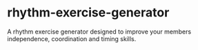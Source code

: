 # rhythm-exercise-generator
A rhythm exercise generator designed to improve your members independence, coordination and timing skills.
